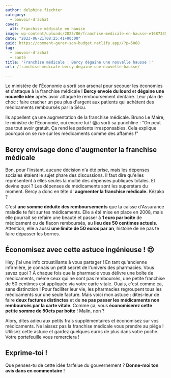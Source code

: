 ```yaml
---
author: delphine.fiechter
category:
  - pouvoir-d'achat
cover:
  alt: Franchise médicale en hausse
image: wp-content/uploads/2023/06/franchise-medicale-en-hausse-e1687335804920.png
date: "2023-06-21T08:25:41+00:00"
guid: https://comment-gerer-son-budget.netlify.app//?p=5068
tag:
  - pouvoir-d'achat
  - santé
title: 'Franchise médicale : Bercy dégaine une nouvelle hausse !'
url: /franchise-medicale-bercy-degaine-une-nouvelle-hausse/

---
```

Le ministère de l'Économie a sorti son arsenal pour secouer les économies et s'attaque à la franchise médicale ! **Bercy envoie du lourd** et **dégaine une nouvelle idée** après avoir attaqué le remboursement dentaire. Leur plan de choc : faire cracher un peu plus d'argent aux patients qui achètent des médicaments remboursés par la Sécu.

Ils appellent ça une augmentation de la franchise médicale. Bruno Le Maire, le ministre de l'Économie, oui encore lui ! 😱a sorti sa punchline : "On peut pas tout avoir gratuit. Ça rend les patients irresponsables. Cela explique pourquoi on se rue sur les médicaments comme des affamés !"

## Bercy envisage donc d'augmenter la franchise médicale

Bon, pour l'instant, aucune décision n'a été prise, mais les dépenses sociales étaient le sujet phare des discussions. Il faut dire qu'elles représentent à elles seules la moitié des dépenses publiques totales. Et devine quoi ? Les dépenses de médicaments sont les superstars du moment. Bercy a donc en tête d' **augmenter la franchise médicale.** Kézako ?

C'est **une somme déduite des remboursements** que ta caisse d'Assurance maladie te fait sur tes médicaments. Elle a été mise en place en 2008, mais elle pourrait se refaire une beauté et passer à **1 euro par boîte** de médicament ou de flacon remboursés, au **lieu des 50 centimes actuels**. Attention, elle a aussi **une limite de 50 euros par an**, histoire de ne pas te faire dépasser les bornes.

## Économisez avec cette astuce ingénieuse ! 😍

Hey, j'ai une info croustillante à vous partager ! En tant qu'ancienne infirmière, je connais un petit secret de l'univers des pharmacies. Vous savez quoi ? À chaque fois que la pharmacie vous délivre une boîte de médicaments, même ceux qui ne sont pas remboursés, une petite franchise de 50 centimes est appliquée via votre carte vitale. Ouais, c'est comme ça, sans distinction ! Pour faciliter leur vie, les pharmacies regroupent tous les médicaments sur une seule facture. Mais voici mon astuce : dites-leur de faire **deux factures distinctes** et de **ne pas passer les médicaments non remboursés par la carte vitale**. Comme ça, vous **économiserez cette petite somme de 50cts par boite** ! Malin, non ?

Alors, dites adieu aux petits frais supplémentaires et économisez sur vos médicaments. Ne laissez pas la franchise médicale vous prendre au piège ! Utilisez cette astuce et gardez quelques euros de plus dans votre poche. Votre portefeuille vous remerciera !

## Exprime-toi !

Que penses-tu de cette idée farfelue du gouvernement ? **Donne-moi ton avis dans en commentaire** !
